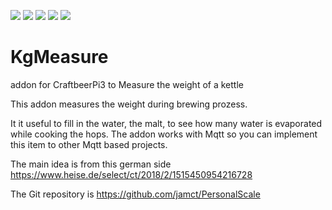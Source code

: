 ![](https://img.shields.io/badge/CBPi%203%20addin-development-orange.svg)  ![](https://img.shields.io/github/license/JamFfm/KgMeasure.svg?style=flat) ![](https://img.shields.io/github/last-commit/JamFfm/KgMeasure.svg?style=flat) ![](https://img.shields.io/github/release-pre/JamFfm/KgMeasure.svg?style=flat) ![](https://img.shields.io/github/downloads/JamFfm/KgMeasure/total.svg)


# KgMeasure
addon for CraftbeerPi3 to Measure the weight of a kettle


This addon measures the weight during brewing prozess. 

It it useful to fill in the water, the malt, to see how many water is evaporated while cooking the hops.
The addon works with Mqtt so you can implement this item to other Mqtt based projects.

The main idea is from this german side https://www.heise.de/select/ct/2018/2/1515450954216728

The Git repository is https://github.com/jamct/PersonalScale



